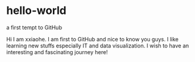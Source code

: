 # hello-world
a first tempt to GitHub

Hi I am xxiaohe. I am first to GitHub and nice to know you guys. 
I like learning new stuffs especially IT and data visualization.
I wish to have an interesting and fascinating journey here!
